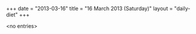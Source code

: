 +++
date = "2013-03-16"
title = "16 March 2013 (Saturday)"
layout = "daily-diet"
+++


\<no entries\>
